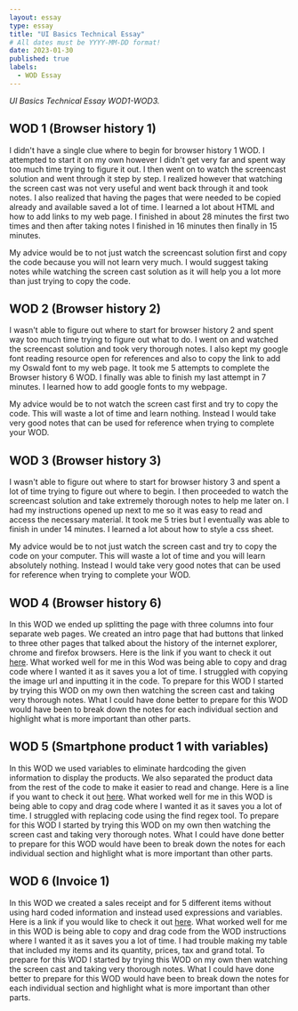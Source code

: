 ```yaml
---
layout: essay
type: essay
title: "UI Basics Technical Essay"
# All dates must be YYYY-MM-DD format!
date: 2023-01-30
published: true
labels:
  - WOD Essay
---
```



*UI Basics Technical Essay WOD1-WOD3.*

## WOD 1 (Browser history 1)

I didn't have a single clue where to begin for browser history 1 WOD. I attempted to start it on my own however I didn't get very far and spent way too much time trying to figure it out. I then went on to watch the screencast solution and went through it step by step. I realized however that watching the screen cast was not very useful and went back through it and took notes. I also realized that having the pages that were needed to be copied already and available saved a lot of time. I learned a lot about HTML and how to add links to my web page. I finished in about 28 minutes the first two times and then after taking notes I finished in 16 minutes then finally in 15 minutes. 

My advice would be to not just watch the screencast solution first and copy the code because you will not learn very much. I would suggest taking notes while watching the screen cast solution as it will help you a lot more than just trying to copy the code. 


## WOD 2 (Browser history 2)

I wasn't able to figure out where to start for browser history 2 and spent way too much time trying to figure out what to do. I went on and watched the screencast solution and took very thorough notes. I also kept my google font reading resource open for references and also to copy the link to add my Oswald font to my web page. It took me 5 attempts to complete the Browser history 6 WOD. I finally was able to finish my last attempt in 7 minutes. I learned how to add google fonts to my webpage. 

My advice would be to not watch the screen cast first and try to copy the code. This will waste a lot of time and learn nothing. Instead I would take very good notes that can be used for reference when trying to complete your WOD. 

## WOD 3 (Browser history 3)

I wasn't able to figure out where to start for browser history 3 and spent a lot of time trying to figure out where to begin. I then proceeded to watch the screencast solution and take extremely thorough notes to help me later on. I had my instructions opened up next to me so it was easy to read and access the necessary material. It took me 5 tries but I eventually was able to finish in under 14 minutes. I learned a lot about how to style a css sheet.  

My advice would be to not just watch the screen cast and try to copy the code on your computer. This will waste a lot of time and you will learn absolutely nothing. Instead I would take very good notes that can be used for reference when trying to complete your WOD. 

## WOD 4 (Browser history 6)

In this WOD we ended up splitting the page with three columns into four separate web pages. We created an intro page that had buttons that linked to three other pages that talked about the history of the internet explorer, chrome and firefox browsers. Here is the link if you want to check it out <a href="https://github.com/Garrett20f/-ITM352_S23_repo/tree/main/WODs/BrowserHistory6%20">here</a>. What worked well for me in this Wod was being able to copy and drag code where I wanted it as it saves you a lot of time. I struggled with copying the image url and inputting it in the code. To prepare for this WOD I started by trying this WOD on my own then watching the screen cast and taking very thorough notes. What I could have done better to prepare for this WOD would have been to break down the notes for each individual section and highlight what is more important than other parts.

## WOD 5 (Smartphone product 1 with variables)

In this WOD we used variables to eliminate hardcoding the given information to display the products. We also separated the product data from the rest of the code to make it easier to read and change. Here is a line if you want to check it out <a href="https://github.com/Garrett20f/-ITM352_S23_repo/tree/main/WODs/SmartPhoneProducts1_variables">here</a>. What worked well for me in this WOD is being able to copy and drag code where I wanted it as it saves you a lot of time. I struggled with replacing code using the find regex tool. To prepare for this WOD I started by trying this WOD on my own then watching the screen cast and taking very thorough notes. What I could have done better to prepare for this WOD would have been to break down the notes for each individual section and highlight what is more important than other parts.

## WOD 6 (Invoice 1)

In this WOD we created a sales receipt and for 5 different items without using hard coded information and instead used expressions and variables. Here is a link if you would like to check it out <a href="https://github.com/Garrett20f/-ITM352_S23_repo/tree/main/WODs/Invoice1">here</a>. What worked well for me in this WOD is being able to copy and drag code from the WOD instructions where I wanted it as it saves you a lot of time. I had trouble making my table that included my items and its quantity, prices, tax and grand total. To prepare for this WOD I started by trying this WOD on my own then watching the screen cast and taking very thorough notes. What I could have done better to prepare for this WOD would have been to break down the notes for each individual section and highlight what is more important than other parts.




